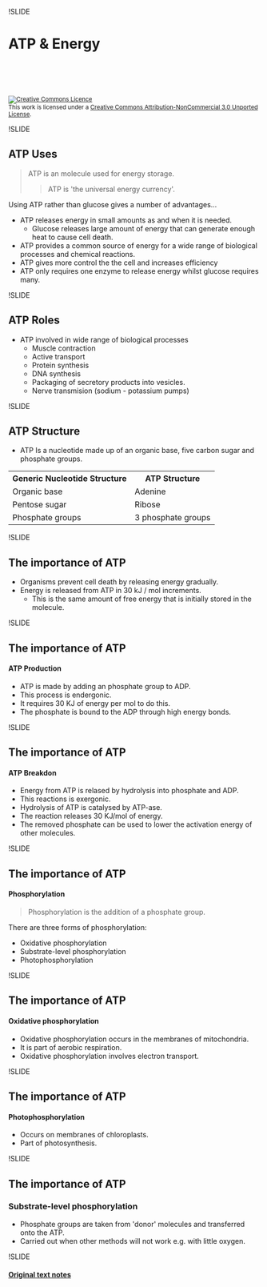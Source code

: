 !SLIDE

# ATP & Energy
<br><br>
<br><br>
<small><a rel="license" href="http://creativecommons.org/licenses/by-nc/3.0/deed.en_GB"><img alt="Creative Commons Licence" style="border-width:0" src="http://i.creativecommons.org/l/by-nc/3.0/88x31.png" /></a><br />This <span xmlns:dct="http://purl.org/dc/terms/" href="http://purl.org/dc/dcmitype/Text" rel="dct:type">work</span> is licensed under a <a rel="license" href="http://creativecommons.org/licenses/by-nc/3.0/deed.en_GB">Creative Commons Attribution-NonCommercial 3.0 Unported License</a>.</small>

!SLIDE

## ATP Uses

> ATP is an molecule used for energy storage.
>> ATP is 'the universal energy currency'.

Using ATP rather than glucose gives a number of advantages...

* ATP releases energy in small amounts as and when it is needed.
	* Glucose releases large amount of energy that can generate enough heat to cause cell death.
* ATP provides a common source of energy for a wide range of biological processes and chemical reactions.
* ATP gives more control the the cell and increases efficiency
* ATP only requires one enzyme to release energy whilst glucose requires many.

!SLIDE

## ATP Roles

* ATP involved in wide range of biological processes
	* Muscle contraction
	* Active transport
	* Protein synthesis
	* DNA synthesis
	* Packaging of secretory products into vesicles.
	* Nerve transmision (sodium - potassium pumps)

!SLIDE

## ATP Structure

* ATP Is a nucleotide made up of an organic base, five carbon sugar and phosphate groups.

<table class="table">
	<tr>
		<th>Generic Nucleotide Structure</th>
		<th>ATP Structure</th>
	</tr>
	<tr>
		<td>Organic base</td>
		<td>Adenine</td>
	</tr>
	<tr>
		<td>Pentose sugar</td>
		<td>Ribose</td>
	</tr>
	<tr>
		<td>Phosphate groups</td>
		<td>3 phosphate groups</td>
	</tr>
</table>

!SLIDE

## The importance of ATP

* Organisms prevent cell death by releasing energy gradually.
* Energy is released from ATP in 30 kJ / mol increments.
	* This is the same amount of free energy that is initially stored in the molecule.

!SLIDE

## The importance of ATP
#### ATP Production

* ATP is made by adding an phosphate group to ADP.
* This process is endergonic.
* It requires 30 KJ of energy per mol to do this.
* The phosphate is bound to the ADP through high energy bonds.

!SLIDE

## The importance of ATP
#### ATP Breakdon

* Energy from ATP is relased by hydrolysis into phosphate and ADP.
* This reactions is exergonic.
* Hydrolysis of ATP is catalysed by ATP-ase.
* The reaction releases 30 KJ/mol of energy.
* The removed phosphate can be used to lower the activation energy of other molecules.

!SLIDE

## The importance of ATP
#### Phosphorylation

> Phosphorylation is the addition of a phosphate group.

There are three forms of phosphorylation:

* Oxidative phosphorylation
* Substrate-level phosphorylation
* Photophosphorylation

!SLIDE

## The importance of ATP
#### Oxidative phosphorylation

* Oxidative phosphorylation occurs in the membranes of mitochondria.
* It is part of aerobic respiration.
* Oxidative phosphorylation involves electron transport.

!SLIDE

## The importance of ATP
#### Photophosphorylation

* Occurs on membranes of chloroplasts.
* Part of photosynthesis.

!SLIDE

## The importance of ATP
### Substrate-level phosphorylation

* Phosphate groups are taken from 'donor' molecules and transferred onto the ATP.
* Carried out when other methods will not work e.g. with little oxygen.

!SLIDE

#### [Original text notes](https://github.com/jake5991/notebook/tree/master/biology/A2/topics/BY4/Energy_and_ATP)


